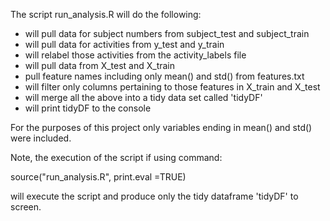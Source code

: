 
The script run_analysis.R will do the following:

* will pull data for subject numbers from subject_test and subject_train
* will pull data for activities from y_test and y_train
* will relabel those activities from the activity_labels file
* will pull data from X_test and X_train
* pull feature names including only mean() and std() from features.txt
* will filter only columns pertaining to those features in X_train and X_test  
* will merge all the above into a tidy data set called 'tidyDF'
* will print tidyDF to the console

For the purposes of this project only variables ending in mean() and std() were included.

Note, the execution of the script if using command:

source("run_analysis.R", print.eval =TRUE)

will execute the script and produce only the tidy dataframe 'tidyDF' to screen.



